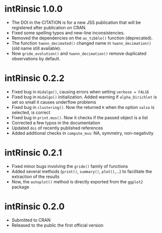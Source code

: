 # intRinsic 1.0.0

* The DOI in the CITATION is for a new JSS publication that will be registered after publication on CRAN.
* Fixed some spelling typos and new-line inconsistencies.
* Removed the dependencies on the `as_tibble()` function (deprecated).
* The function `twonn_decimated()` changed name in `twonn_decimation()` (old name still available).
* Now `gride_evolution()` and `twonn_decimation()` remove duplicated observations by default.

# intRinsic 0.2.2

* Fixed bug in `Hidalgo()`, causing errors when setting `verbose = FALSE`
* Fixed bug in `Hidalgo()` initialization. Added warning if `alpha_Dirichlet` is set so small it causes underflow problems
* Fixed bug in `clustering()`. Now the returned `K` when the option `salso` is selected, is correct
* Fixed bug in `print.mus()`. Now it checks if the passed object is a list
* Corrected a few typos in the documentation
* Updated `doi` of recently published references
* Added additional checks in `compute_mus`: NA, symmetry, non-negativity

# intRinsic 0.2.1

* Fixed minor bugs involving the `gride()` family of functions
* Added several methods (`print()`, `summary()`, `plot()`,...) to facilitate the
  extraction of the results
* Now, the `autoplot()` method is directly exported from the `ggplot2` package

# intRinsic 0.2.0

* Submitted to CRAN
* Released to the public the first official version

